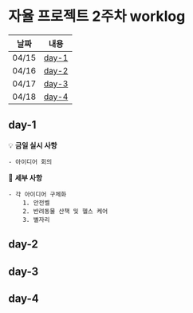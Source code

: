 # 자율 프로젝트 2주차 worklog

| 날짜  |      내용       |
| :---: | :-------------: |
| 04/15 | [day-1](#day-1) |
| 04/16 | [day-2](#day-2) |
| 04/17 | [day-3](#day-3) |
| 04/18 | [day-4](#day-4) |

## day-1

💡 **금일 실시 사항**

    - 아이디어 회의

📜 **세부 사항**

    - 각 아이디어 구체화
        1. 안전벨
        2. 반려동물 산책 및 헬스 케어
        3. 별자리

## day-2

## day-3

## day-4
